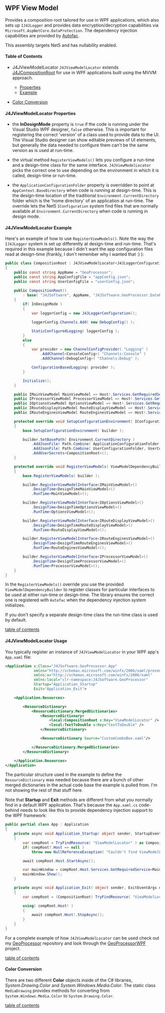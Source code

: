 ## WPF View Model
Provides a composition root tailored for use in WPF applications, which also sets up
`IJ4JLogger` and provides data encryption/decryption capabilities via 
`Microsoft.AspNetCore.DataProtection`. The dependency injection
capabilities are provided by [Autofac](https://autofac.org/).

This assembly targets Net5 and has nullability enabled.

#### Table of Contents
- J4JViewModelLocator
`J4JViewModelLocator` extends [J4JCompositionRoot](dependency.md) for use in
WPF applications built using the MVVM approach. 
  -  [Properties](#j4jviewmodellocator-properties)
  -  [Example](#j4jviewmodellocator-example)

- [Color Conversion](#color-conversion)

#### J4JViewModelLocator Properties
- the **InDesignMode** property is `true` if the code is running under the 
Visual Studio WPF designer, `false` otherwise. This is important for registering
the correct 'version' of a class used to provide data to the UI. The Visual
Studio designer can show editable previews of UI elements, but generally the data
needed to configure them can't be the same version as is used at run-time.

- the virtual method `RegisterViewModels()` lets you configure a run-time and a
design-time class for the same interface. `J4JViewModelLocator` picks the correct
one to use depending on the environment in which it is called, design-time or
run-time.

- the `ApplicationConfigurationFolder` property is overridden to point at
`AppContext.BaseDirectory` when code is running at design-time. This is the
design-time location of the traditional `Environment.CurrentDirectory` folder
which is the 'home directory' of an application at run-time. The override lets
the Net5 `IConfiguration` system find files that are normally available at 
`Environment.CurrentDirectory` when code is running in design mode.

#### J4JViewModelLocator Example
Here's an example of how to use `RegisterViewModels()`. Note the way the
`IJ4JLogger` system is set up differently at design-time and run-time. That's
required in this example because I didn't want the app configuration files read 
at design-time (frankly, I don't remember why I wanted that :) ):
```csharp
public class CompositionRoot : J4JViewModelLocator<J4JLoggerConfiguration>
{
    public const string AppName = "GeoProcessor";
    public const string AppConfigFile = "appConfig.json";
    public const string UserConfigFile = "userConfig.json";

    public CompositionRoot()
        : base( "J4JSoftware", AppName, "J4JSoftware.GeoProcessor.DataProtection" )
    {
        if( InDesignMode )
        {
            var loggerConfig = new J4JLoggerConfiguration();

            loggerConfig.Channels.Add( new DebugConfig() );

            StaticConfiguredLogging( loggerConfig );
        }
        else
        {
            var provider = new ChannelConfigProvider( "Logging" )
                .AddChannel<ConsoleConfig>( "Channels:Console" )
                .AddChannel<DebugConfig>( "Channels:Debug" );

            ConfigurationBasedLogging( provider );
        }

        Initialize();
    }

    public IMainViewModel MainViewModel => Host!.Services.GetRequiredService<IMainViewModel>();
    public IProcessorViewModel ProcessorViewModel => Host!.Services.GetRequiredService<IProcessorViewModel>();
    public IOptionsViewModel OptionsViewModel => Host!.Services.GetRequiredService<IOptionsViewModel>();
    public IRouteDisplayViewModel RouteDisplayViewModel => Host!.Services.GetRequiredService<IRouteDisplayViewModel>();
    public IRouteEnginesViewModel RouteEnginesViewModel => Host!.Services.GetRequiredService<IRouteEnginesViewModel>();

    protected override void SetupConfigurationEnvironment( IConfigurationBuilder builder )
    {
        base.SetupConfigurationEnvironment( builder );

        builder.SetBasePath( Environment.CurrentDirectory )
            .AddJsonFile( Path.Combine( ApplicationConfigurationFolder, AppConfigFile ), false,false )
            .AddJsonFile( Path.Combine( UserConfigurationFolder, UserConfigFile ), true, false )
            .AddUserSecrets<CompositionRoot>();
    }

    protected override void RegisterViewModels( ViewModelDependencyBuilder builder )
    {
        base.RegisterViewModels( builder );

        builder.RegisterViewModelInterface<IMainViewModel>()
            .DesignTime<DesignTimeMainViewModel>()
            .RunTime<MainViewModel>();

        builder.RegisterViewModelInterface<IOptionsViewModel>()
            .DesignTime<DesignTimeOptionsViewModel>()
            .RunTime<OptionsViewModel>();

        builder.RegisterViewModelInterface<IRouteDisplayViewModel>()
            .DesignTime<DesignTimeRouteDisplayViewModel>()
            .RunTime<RouteDisplayViewModel>();

        builder.RegisterViewModelInterface<IRouteEnginesViewModel>()
            .DesignTime<DesignTimeRouteEnginesViewModel>()
            .RunTime<RouteEnginesViewModel>();

        builder.RegisterViewModelInterface<IProcessorViewModel>()
            .DesignTime<DesignTimeProcessorViewModel>()
            .RunTime<ProcessorViewModel>();
    }
}
```

In the `RegisterViewModels()` override you use the provided `ViewModelDependencyBuilder`
to register classes for particular interfaces to be used at either run-time or
design-time. The library ensures the correct one is registered with `Autofac` when
the dependency injection system initializes.

If you don't specify a separate design-time class the run-time class is used by
default.

[table of contents](#Table-of-Contents)

#### J4JViewModelLocator Usage
You typically register an instance of `J4JViewModelLocator` in your WPF app's
`App.xaml` file:
```xml
<Application x:Class="J4JSoftware.GeoProcessor.App"
             xmlns="http://schemas.microsoft.com/winfx/2006/xaml/presentation"
             xmlns:x="http://schemas.microsoft.com/winfx/2006/xaml"
             xmlns:local="clr-namespace:J4JSoftware.GeoProcessor"
             Startup="Application_Startup"
             Exit="Application_Exit">

    <Application.Resources>

        <ResourceDictionary>
            <ResourceDictionary.MergedDictionaries>
                <ResourceDictionary>
                    <local:CompositionRoot x:Key="ViewModelLocator" />
                    <local:TextToDouble x:Key="textToDouble" />
                </ResourceDictionary>

                <ResourceDictionary Source="CustomComboBox.xaml"/>

            </ResourceDictionary.MergedDictionaries>
        </ResourceDictionary>

    </Application.Resources>
</Application>
```

The particular structure used in the example to define the `ResourceDictionary`
was needed because there are a bunch of other merged dictionaries in the actual
code base the example is pulled from. I'm not showing the rest of that stuff here.

Note that **Startup** and **Exit** methods are different from what you normally
find in a default WPF application. That's because the `App.xaml.cs` code-behind 
needs to look like this to provide dependency injection support to the WPF
framework:

```csharp
public partial class App : Application
{
    private async void Application_Startup( object sender, StartupEventArgs e )
    {
        var compRoot = TryFindResource( "ViewModelLocator" ) as CompositionRoot;
        if( compRoot?.Host == null )
            throw new NullReferenceException( "Couldn't find ViewModelLocator resource" );

        await compRoot.Host.StartAsync();

        var mainWindow = compRoot.Host.Services.GetRequiredService<MainWindow>();
        mainWindow.Show();
    }

    private async void Application_Exit( object sender, ExitEventArgs e )
    {
        var compRoot = (CompositionRoot) TryFindResource( "ViewModelLocator" );

        using( compRoot.Host! )
        {
            await compRoot.Host!.StopAsync();
        }
    }
}
```

For a complete example of how `J4JViewModelLocator` can be used check out my
[GeoProcessor](https://github.com/markolbert/GeoProcessor) repository and look 
through the [GeoProcessorWPF](https://github.com/markolbert/GeoProcessor/tree/master/GeoProcessorWPF) 
project.

[table of contents](#Table-of-Contents)

#### Color Conversion
There are two different **Color** objects inside of the C# libraries, 
*System.Drawing.Color* and *System.Windows.Media.Color*. The 
static class `MediaDrawing` provides methods for converting from 
`System.Windows.Media.Color` to `System.Drawing.Color`.

[table of contents](#Table-of-Contents)
